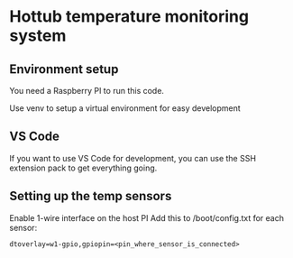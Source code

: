 # Hottub temperature monitoring system

## Environment setup

You need a Raspberry PI to run this code.

Use venv to setup a virtual environment for easy development

## VS Code

If you want to use VS Code for development, you can use the SSH extension pack to get everything going.

## Setting up the temp sensors

Enable 1-wire interface on the host PI
Add this to /boot/config.txt for each sensor:

`dtoverlay=w1-gpio,gpiopin=<pin_where_sensor_is_connected>`

 